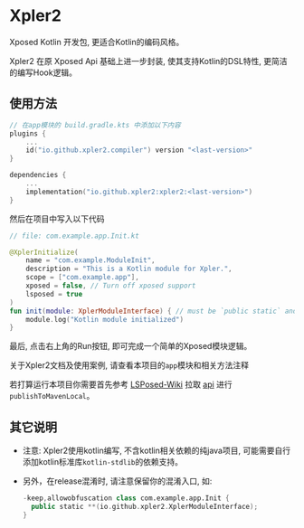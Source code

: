 # Xpler2

Xposed Kotlin 开发包, 更适合Kotlin的编码风格。

Xpler2 在原 Xposed Api 基础上进一步封装, 使其支持Kotlin的DSL特性, 更简洁的编写Hook逻辑。



## 使用方法

```kotlin
// 在app模块的 build.gradle.kts 中添加以下内容
plugins {
    ...
    id("io.github.xpler2.compiler") version "<last-version>"
}

dependencies {
    ...
    implementation("io.github.xpler2:xpler2:<last-version>")
}
```

然后在项目中写入以下代码

```kotlin
// file: com.example.app.Init.kt

@XplerInitialize(
    name = "com.example.ModuleInit",
    description = "This is a Kotlin module for Xpler.",
    scope = ["com.example.app"],
    xposed = false, // Turn off xposed support
    lsposed = true
)
fun init(module: XplerModuleInterface) { // must be `public static` and parameter must be single XplerModuleInterface
    module.log("Kotlin module initialized")
}
```

最后, 点击右上角的Run按钮, 即可完成一个简单的Xposed模块逻辑。

关于Xpler2文档及使用案例, 请查看本项目的`app`模块和相关方法注释

若打算运行本项目你需要首先参考 [LSPosed-Wiki](https://github.com/LSPosed/LSPosed/wiki/Develop-Xposed-Modules-Using-Modern-Xposed-API#early-access) 拉取 [api](https://github.com/libxposed/api) 进行 `publishToMavenLocal`。



## 其它说明

- 注意: Xpler2使用kotlin编写, 不含kotlin相关依赖的纯java项目, 可能需要自行添加kotlin标准库`kotlin-stdlib`的依赖支持。

- 另外，在release混淆时, 请注意保留你的混淆入口, 如: 

  ```kotlin
  -keep,allowobfuscation class com.example.app.Init { 
  	public static **(io.github.xpler2.XplerModuleInterface);
  }
  ```

